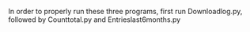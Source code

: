 In order to properly run these three programs, first run Downloadlog.py, followed by Counttotal.py and Entrieslast6months.py